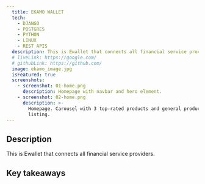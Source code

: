 ```yaml
---
  title: EKAMO WALLET
  tech:
    - DJANGO
    - POSTGRES
    - PYTHON
    - LINUX
    - REST APIS
  description: This is Ewallet that connects all financial service providers.
  # liveLink: https://google.com/
  # githubLink: https://github.com/
  image: ekamo_image.jpg
  isFeatured: true
  screenshots:
    - screenshot: 01-home.png
      description: Homepage with navbar and hero element.
    - screenshot: 02-home.png
      description: >-
        Homepage. Carousel with 3 top-rated products and general product
        listing.
---
```


## Description

This is Ewallet that connects all financial service providers.

## Key takeaways



